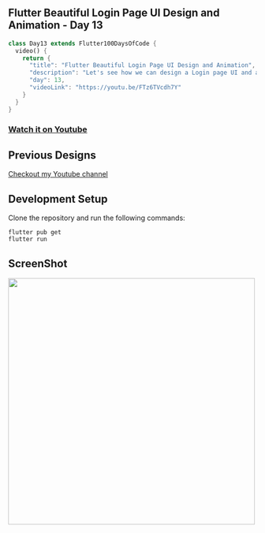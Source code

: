 ## Flutter Beautiful Login Page UI Design and Animation - Day 13

```dart
class Day13 extends Flutter100DaysOfCode {
  video() {
    return {
      "title": "Flutter Beautiful Login Page UI Design and Animation",
      "description": "Let's see how we can design a Login page UI and add some cool animation.",
      "day": 13,
      "videoLink": "https://youtu.be/FTz6TVcdh7Y"
    }
  }
}
```
### [Watch it on Youtube](https://youtu.be/FTz6TVcdh7Y)

## Previous Designs
[Checkout my Youtube channel](https://youtube.com/afgprogrammer)


## Development Setup
Clone the repository and run the following commands:
```
flutter pub get
flutter run
```

## ScreenShot

<img src="assets/screenshot/one.png" height="500em" />


